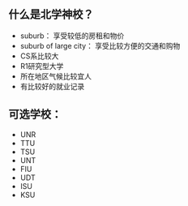 ## 什么是北学神校？  
- suburb： 享受较低的房租和物价  
- suburb of large city： 享受比较方便的交通和购物  
- CS系比较大
- R1研究型大学  
- 所在地区气候比较宜人  
- 有比较好的就业记录  


## 可选学校：  
- UNR  
- TTU  
- TSU  
- UNT  
- FIU  
- UDT  
- ISU  
- KSU  
